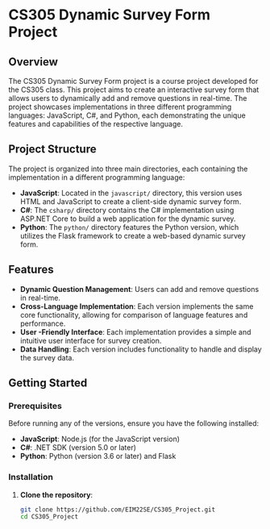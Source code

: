 # CS305 Dynamic Survey Form Project

## Overview

The CS305 Dynamic Survey Form project is a course project developed for the CS305 class. This project aims to create an interactive survey form that allows users to dynamically add and remove questions in real-time. The project showcases implementations in three different programming languages: JavaScript, C#, and Python, each demonstrating the unique features and capabilities of the respective language.

## Project Structure

The project is organized into three main directories, each containing the implementation in a different programming language:

- **JavaScript**: Located in the `javascript/` directory, this version uses HTML and JavaScript to create a client-side dynamic survey form.
- **C#**: The `csharp/` directory contains the C# implementation using ASP.NET Core to build a web application for the dynamic survey.
- **Python**: The `python/` directory features the Python version, which utilizes the Flask framework to create a web-based dynamic survey form.

## Features

- **Dynamic Question Management**: Users can add and remove questions in real-time.
- **Cross-Language Implementation**: Each version implements the same core functionality, allowing for comparison of language features and performance.
- **User -Friendly Interface**: Each implementation provides a simple and intuitive user interface for survey creation.
- **Data Handling**: Each version includes functionality to handle and display the survey data.

## Getting Started

### Prerequisites

Before running any of the versions, ensure you have the following installed:

- **JavaScript**: Node.js (for the JavaScript version)
- **C#**: .NET SDK (version 5.0 or later)
- **Python**: Python (version 3.6 or later) and Flask

### Installation

1. **Clone the repository**:
   ```bash
   git clone https://github.com/EIM22SE/CS305_Project.git
   cd CS305_Project
